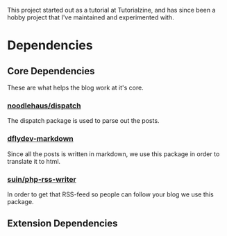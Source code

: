This project started out as a tutorial at Tutorialzine, and has since been a hobby project that I've maintained and experimented with.

# Dependencies

## Core Dependencies
These are what helps the blog work at it's core.

### [noodlehaus/dispatch](https://github.com/noodlehaus/dispatch)
The dispatch package is used to parse out the posts.

### [dflydev-markdown](https://github.com/dflydev/dflydev-markdown)
Since all the posts is written in markdown, we use this package in order to translate it to html.

### [suin/php-rss-writer](https://github.com/suin/php-rss-writer)
In order to get that RSS-feed so people can follow your blog we use this package.

## Extension Dependencies
